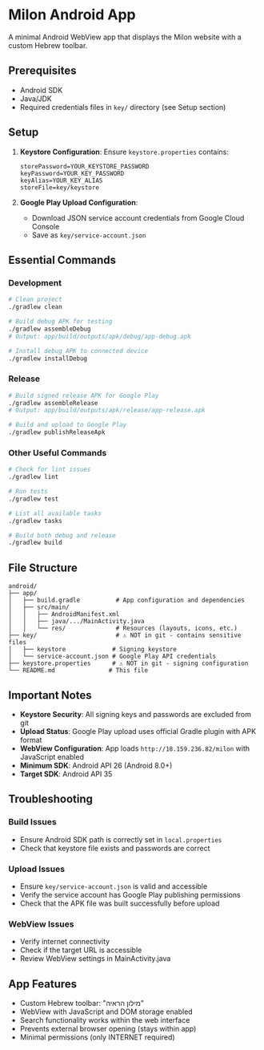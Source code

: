 # Milon Android App

A minimal Android WebView app that displays the Milon website with a custom Hebrew toolbar.

## Prerequisites

- Android SDK
- Java/JDK
- Required credentials files in `key/` directory (see Setup section)

## Setup

1. **Keystore Configuration**: Ensure `keystore.properties` contains:
   ```
   storePassword=YOUR_KEYSTORE_PASSWORD
   keyPassword=YOUR_KEY_PASSWORD
   keyAlias=YOUR_KEY_ALIAS
   storeFile=key/keystore
   ```

2. **Google Play Upload Configuration**: 
   - Download JSON service account credentials from Google Cloud Console
   - Save as `key/service-account.json`

## Essential Commands

### Development

```bash
# Clean project
./gradlew clean

# Build debug APK for testing
./gradlew assembleDebug
# Output: app/build/outputs/apk/debug/app-debug.apk

# Install debug APK to connected device
./gradlew installDebug
```

### Release

```bash
# Build signed release APK for Google Play
./gradlew assembleRelease
# Output: app/build/outputs/apk/release/app-release.apk

# Build and upload to Google Play  
./gradlew publishReleaseApk
```

### Other Useful Commands

```bash
# Check for lint issues
./gradlew lint

# Run tests
./gradlew test

# List all available tasks
./gradlew tasks

# Build both debug and release
./gradlew build
```

## File Structure

```
android/
├── app/
│   ├── build.gradle          # App configuration and dependencies
│   ├── src/main/
│   │   ├── AndroidManifest.xml
│   │   ├── java/.../MainActivity.java
│   │   └── res/              # Resources (layouts, icons, etc.)
├── key/                      # ⚠️ NOT in git - contains sensitive files
│   ├── keystore             # Signing keystore
│   └── service-account.json # Google Play API credentials
├── keystore.properties      # ⚠️ NOT in git - signing configuration
└── README.md               # This file
```

## Important Notes

- **Keystore Security**: All signing keys and passwords are excluded from git
- **Upload Status**: Google Play upload uses official Gradle plugin with APK format
- **WebView Configuration**: App loads `http://18.159.236.82/milon` with JavaScript enabled
- **Minimum SDK**: Android API 26 (Android 8.0+)
- **Target SDK**: Android API 35

## Troubleshooting

### Build Issues
- Ensure Android SDK path is correctly set in `local.properties`
- Check that keystore file exists and passwords are correct

### Upload Issues
- Ensure `key/service-account.json` is valid and accessible
- Verify the service account has Google Play publishing permissions
- Check that the APK file was built successfully before upload

### WebView Issues
- Verify internet connectivity
- Check if the target URL is accessible
- Review WebView settings in MainActivity.java

## App Features

- Custom Hebrew toolbar: "מילון הראיה"
- WebView with JavaScript and DOM storage enabled
- Search functionality works within the web interface
- Prevents external browser opening (stays within app)
- Minimal permissions (only INTERNET required)